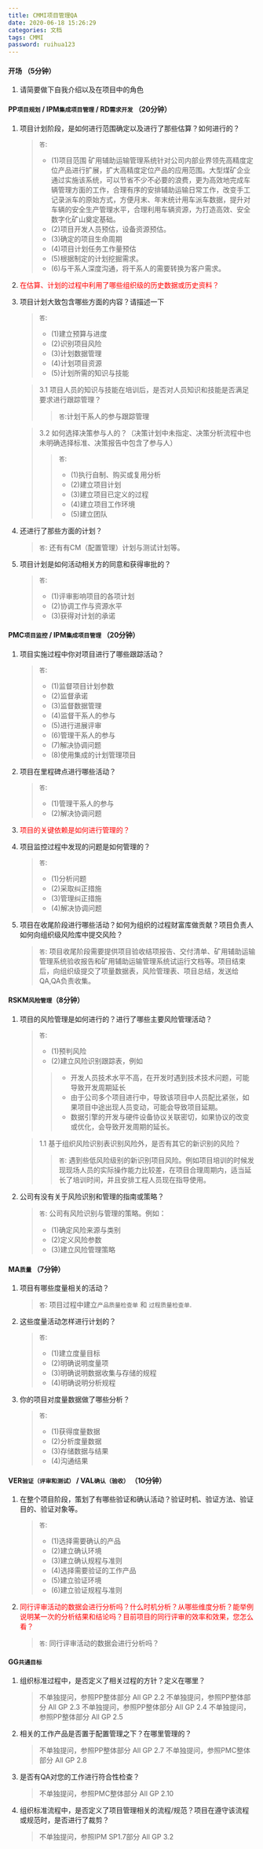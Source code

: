 ```yaml
---
title: CMMI项目管理QA
date: 2020-06-18 15:26:29
categories: 文档
tags: CMMI
password: ruihua123
---
```


#### 开场 （5分钟）
1. 请简要做下自我介绍以及在项目中的角色

#### PP`项目规划` / IPM`集成项目管理` / RD`需求开发` （20分钟）
1. 项目计划阶段，是如何进行范围确定以及进行了那些估算？如何进行的？
	> `答`:
	> * (1)项目范围
	矿用辅助运输管理系统针对公司内部业界领先高精度定位产品进行扩展，扩大高精度定位产品的应用范围。大型煤矿企业通过实施该系统，可以节省不少不必要的浪费，更为高效地完成车辆管理方面的工作，合理有序的安排辅助运输日常工作，改变手工记录派车的原始方式，方便月末、年末统计用车派车数据，提升对车辆的安全生产管理水平，合理利用车辆资源，为打造高效、安全数字化矿山奠定基础。
	> * (2)项目开发人员预估，设备资源预估。
	> * (3)确定的项目生命周期
	> * (4)项目计划任务工作量预估
	> * (5)根据制定的计划挖掘需求。
	> * (6)与干系人深度沟通，将干系人的需要转换为客户需求。
	
2. <font color="red">在估算、计划的过程中利用了哪些组织级的历史数据或历史资料？</font>
3. 项目计划大致包含哪些方面的内容？请描述一下
	> `答`:
	> * (1)建立预算与进度
	> * (2)识别项目风险		
	> * (3)计划数据管理		
	> * (4)计划项目资源		
	> * (5)计划所需的知识与技能	

	> 3.1 项目人员的知识与技能在培训后，是否对人员知识和技能是否满足要求进行跟踪管理？
	>> `答`:计划干系人的参与跟踪管理

	> 3.2 如何选择决策参与人的？（决策计划中未指定、决策分析流程中也未明确选择标准、决策报告中包含了参与人）		 
	>> `答`:
	>> * (1)执行自制、购买或复用分析
	>> * (2)建立项目计划		
	>> * (3)建立项目已定义的过程
	>> * (4)建立项目工作环境
	>> * (5)建立团队
	
4. 还进行了那些方面的计划？
	> `答`: 还有有CM（配置管理）计划与测试计划等。

5. 项目计划是如何活动相关方的同意和获得审批的？
	> `答`: 
	> * (1)评审影响项目的各项计划		
	> * (2)协调工作与资源水平		
	> * (3)获得对计划的承诺

#### PMC`项目监控` / IPM`集成项目管理`	 （20分钟）
1. 项目实施过程中你对项目进行了哪些跟踪活动？
	> `答`: 
	> * (1)监督项目计划参数
	> * (2)监督承诺		
	> * (3)监督数据管理		
	> * (4)监督干系人的参与		
	> * (5)进行进展评审		
	> * (6)管理干系人的参与
	> * (7)解决协调问题		
	> * (8)使用集成的计划管理项目

2. 项目在里程碑点进行哪些活动？
	> `答`: 
	> * (1)管理干系人的参与
	> * (2)解决协调问题		

3. <font color="red">项目的关键依赖是如何进行管理的？</font>

4. 项目监控过程中发现的问题是如何管理的？
	> `答`: 
	> * (1)分析问题
	> * (2)采取纠正措施		
	> * (3)管理纠正措施		
	> * (4)解决协调问题

5. 项目在收尾阶段进行哪些活动？如何为组织的过程财富库做贡献？项目负责人如何向组织级风险库中提交风险？
    > `答`: 项目收尾阶段需要提供项目验收结项报告、交付清单、矿用辅助运输管理系统验收报告和矿用辅助运输管理系统试运行文档等。项目结束后，向组织级提交了项量数据表，风险管理表、项目总结，发送给QA,QA负责收集。

#### RSKM`风险管理`（8分钟）
1. 项目的风险管理是如何进行的？进行了哪些主要风险管理活动？
	> `答`: 
	> * (1)预判风险
	> * (2)建立风险识别跟踪表，例如
	>> * 开发人员技术水平不高，在开发时遇到技术技术问题，可能导致开发周期延长
	>> * 由于公司多个项目进行中，导致该项目中人员配比紧张，如果项目中途出现人员变动，可能会导致项目延期。
	>> * 数据引擎的开发与硬件设备协议关联密切，如果协议的改变或优化，会导致开发周期的延长。

	> 1.1 基于组织风险识别表识别风险外，是否有其它的新识别的风险？		
	>> `答`: 遇到些低风险级别的新识别项目风险。例如项目培训的时候发现现场人员的实际操作能力比较差，在项目合理周期内，适当延长了培训时间，并且安排工程人员现在指导使用。

2. 公司有没有关于风险识别和管理的指南或策略？
	> `答`: 公司有风险识别与管理的策略。例如：
	> * (1)确定风险来源与类别
	> * (2)定义风险参数		
	> * (3)建立风险管理策略

#### MA`质量` （7分钟）
1. 项目有哪些度量相关的活动？
	> `答`: 项目过程中建立`产品质量检查单` 和 `过程质量检查单`.

2. 这些度量活动怎样进行计划的？
	> `答`: 
	> * (1)建立度量目标
	> * (2)明确说明度量项		
	> * (3)明确说明数据收集与存储的规程		
	> * (4)明确说明分析规程

3. 你的项目对度量数据做了哪些分析？
	> `答`: 
	> * (1)获得度量数据
	> * (2)分析度量数据		
	> * (3)存储数据与结果		
	> * (4)沟通结果		

#### VER`验证（评审和测试）` / VAL`确认（验收）` （10分钟）		
1. 在整个项目阶段，策划了有哪些验证和确认活动？验证时机、验证方法、验证目的、验证对象等。
	> `答`: 
	> * (1)选择需要确认的产品
	> * (2)建立确认环境		
	> * (3)建立确认规程与准则		
	> * (4)选择需要验证的工作产品
	> * (5)建立验证环境		
	> * (6)建立验证规程与准则
	
2. <font color="red">同行评审活动的数据会进行分析吗？什么时机分析？从哪些维度分析？能举例说明某一次的分析结果和结论吗？目前项目的同行评审的效率和效果，您怎么看？</font>
	> `答`: 同行评审活动的数据会进行分析吗？

#### GG`共通目标`
1. 组织标准过程中，是否定义了相关过程的方针？定义在哪里？
	> 不单独提问，参照PP整体部分	All	GP 2.2
	不单独提问，参照PP整体部分	All	GP 2.3
	不单独提问，参照PP整体部分	All	GP 2.4
	不单独提问，参照PP整体部分	All	GP 2.5
2. 相关的工作产品是否置于配置管理之下？在哪里管理的？
	> 不单独提问，参照PP整体部分	All	GP 2.7
	不单独提问，参照PMC整体部分	All	GP 2.8
3. 是否有QA对您的工作进行符合性检查？
	> 不单独提问，参照PMC整体部分	All	GP 2.10
4. 组织标准流程中，是否定义了项目管理相关的流程/规范？项目在遵守该流程或规范时，是否进行了裁剪？
    > 不单独提问，参照IPM SP1.7部分	All	GP 3.2